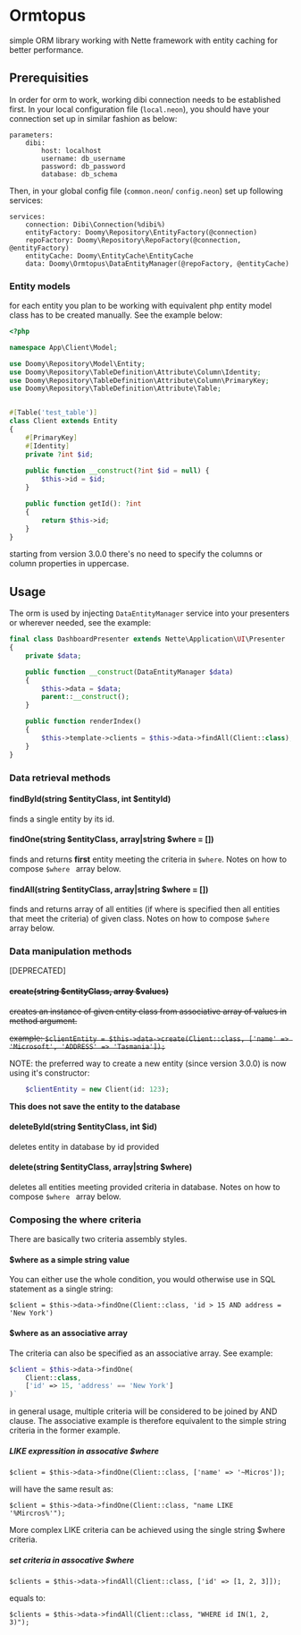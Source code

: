 # Ormtopus
simple ORM library working with Nette framework with entity caching for better performance.

## Prerequisities
In order for orm to work, working dibi connection needs to be established first. In your local configuration file (`local.neon`), you should have your connection set up in similar fashion as below:

```neon
parameters:
    dibi:
        host: localhost
        username: db_username
        password: db_password
        database: db_schema
```

Then, in your global config file (`common.neon`/ `config.neon`) set up following services:

```neon
services:
	connection: Dibi\Connection(%dibi%)
	entityFactory: Doomy\Repository\EntityFactory(@connection)
	repoFactory: Doomy\Repository\RepoFactory(@connection, @entityFactory)
	entityCache: Doomy\EntityCache\EntityCache
	data: Doomy\Ormtopus\DataEntityManager(@repoFactory, @entityCache)
```

### Entity models

for each entity you plan to be working with equivalent php entity model class has to be created manually. See the example below:
```php
<?php

namespace App\Client\Model;

use Doomy\Repository\Model\Entity;
use Doomy\Repository\TableDefinition\Attribute\Column\Identity;
use Doomy\Repository\TableDefinition\Attribute\Column\PrimaryKey;
use Doomy\Repository\TableDefinition\Attribute\Table;


#[Table('test_table')]
class Client extends Entity
{
    #[PrimaryKey]
    #[Identity]
    private ?int $id;
    
    public function __construct(?int $id = null) {
        $this->id = $id;
    }

    public function getId(): ?int
    {
        return $this->id;
    }
}
```

starting from version 3.0.0 there's no need to specify the columns or column properties in uppercase.

## Usage
The orm is used by injecting `DataEntityManager` service into your presenters or wherever needed, see the example:

```php
final class DashboardPresenter extends Nette\Application\UI\Presenter
{
    private $data;

    public function __construct(DataEntityManager $data)
    {
        $this->data = $data;
        parent::__construct();
    }

    public function renderIndex()
    {
        $this->template->clients = $this->data->findAll(Client::class);
    }
}
```

### Data retrieval methods

#### findById(string $entityClass, int $entityId)
finds a single entity by its id.

#### findOne(string $entityClass, array|string $where = [])
finds and returns **first** entity meeting the criteria in `$where`. Notes on how to compose `$where ` array below.

#### findAll(string $entityClass, array|string $where = [])
finds and returns array of all entities (if where is specified then all entities that meet the criteria) of given class. Notes on how to compose `$where ` array below.

### Data manipulation methods


[DEPRECATED]
#### ~~create(string $entityClass, array $values)~~
~~creates an instance of given entity class from associative array of values in method argument.~~

~~example:  `$clientEntity = $this->data->create(Client::class, ['name' => 'Microsoft', 'ADDRESS' => 'Tasmania']);`~~

NOTE: the preferred way to create a new entity (since version 3.0.0) is now using it's  constructor:
```php
    $clientEntity = new Client(id: 123);
```
**This does not save the entity to the database**

#### deleteById(string $entityClass, int $id)
deletes entity in database by id provided

#### delete(string $entityClass, array|string $where)
deletes all entities meeting provided criteria in database. Notes on how to compose `$where ` array below.

### Composing the where criteria

There are basically two criteria assembly styles.

#### $where as a simple string value
You can either use the whole condition, you would otherwise use in SQL statement as a single string:

`$client = $this->data->findOne(Client::class, 'id > 15 AND address = 'New York')`

#### $where as an associative array
The criteria can also be specified as an associative array. See example:

```php
$client = $this->data->findOne(
	Client::class, 
	['id' => 15, 'address' == 'New York']
)`
```
in general usage, multiple criteria will be considered to be joined by AND clause. The associative example is therefore equivalent to the simple string criteria in the former example.

##### LIKE expressition in assocative $where
`$client = $this->data->findOne(Client::class, ['name' => '~Micros']);`

will have the same result as:

`$client = $this->data->findOne(Client::class, "name LIKE '%Mircros%'");`

More complex LIKE criteria can be achieved using the single string $where criteria.

##### set criteria in assocative $where
`$clients = $this->data->findAll(Client::class, ['id' => [1, 2, 3]]);`

equals to:

`$clients = $this->data->findAll(Client::class, "WHERE id IN(1, 2, 3)");`



